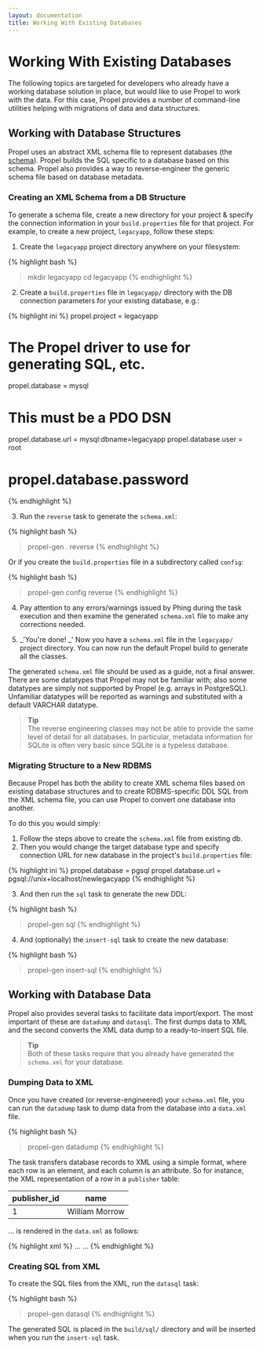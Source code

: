 ```yaml
---
layout: documentation
title: Working With Existing Databases
---
```


# Working With Existing Databases #

The following topics are targeted for developers who already have a working database solution in place, but would like to use Propel to work with the data. For this case, Propel provides a number of command-line utilities helping with migrations of data and data structures.

## Working with Database Structures ##

Propel uses an abstract XML schema file to represent databases (the [schema](../reference/schema)). Propel builds the SQL specific to a database based on this schema. Propel also provides a way to reverse-engineer the generic schema file based on database metadata.

### Creating an XML Schema from a DB Structure ###

To generate a schema file, create a new directory for your project & specify the connection information in your `build.properties` file for that project. For example, to create a new project, `legacyapp`, follow these steps:

 1. Create the `legacyapp` project directory anywhere on your filesystem:

{% highlight bash %}
> mkdir legacyapp
> cd legacyapp
{% endhighlight %}

 2. Create a `build.properties` file in `legacyapp/` directory with the DB connection parameters for your existing database, e.g.:

{% highlight ini %}
propel.project = legacyapp

# The Propel driver to use for generating SQL, etc.
propel.database = mysql

# This must be a PDO DSN
propel.database.url = mysql:dbname=legacyapp
propel.database.user = root
# propel.database.password #
{% endhighlight %}

 3. Run the `reverse` task to generate the `schema.xml`:

{% highlight bash %}
> propel-gen . reverse
{% endhighlight %}

Or if you create the `build.properties` file in a subdirectory called `config`:

{% highlight bash %}
> propel-gen config reverse
{% endhighlight %}

 4. Pay attention to any errors/warnings issued by Phing during the task execution and then examine the generated `schema.xml` file to make any corrections needed.

 5. _'You're done! _' Now you have a `schema.xml` file in the `legacyapp/` project directory. You can now run the default Propel build to generate all the classes.

The generated `schema.xml` file should be used as a guide, not a final answer. There are some datatypes that Propel may not be familiar with; also some datatypes are simply not supported by Propel (e.g. arrays in PostgreSQL). Unfamiliar datatypes will be reported as warnings and substituted with a default VARCHAR datatype.

>**Tip**<br />The reverse engineering classes may not be able to provide the same level of detail for all databases. In particular, metadata information for SQLite is often very basic since SQLite is a typeless database.

### Migrating Structure to a New RDBMS ###

Because Propel has both the ability to create XML schema files based on existing database structures and to create RDBMS-specific DDL SQL from the XML schema file, you can use Propel to convert one database into another.

To do this you would simply:

 1. Follow the steps above to create the `schema.xml` file from existing db.
 2. Then you would change the target database type and specify connection URL for new database in the project's `build.properties` file:

{% highlight ini %}
propel.database = pgsql
propel.database.url = pgsql://unix+localhost/newlegacyapp
{% endhighlight %}

 3. And then run the `sql` task to generate the new DDL:

{% highlight bash %}
> propel-gen sql
{% endhighlight %}

 4. And (optionally) the `insert-sql` task to create the new database:

{% highlight bash %}
> propel-gen insert-sql
{% endhighlight %}

## Working with Database Data ##

Propel also provides several tasks to facilitate data import/export. The most important of these are `datadump` and `datasql`. The first dumps data to XML and the second converts the XML data dump to a ready-to-insert SQL file.

>**Tip**<br />Both of these tasks require that you already have generated the `schema.xml` for your database.

### Dumping Data to XML ###

Once you have created (or reverse-engineered) your `schema.xml` file, you can run the `datadump` task to dump data from the database into a `data.xml` file.

{% highlight bash %}
> propel-gen datadump
{% endhighlight %}

The task transfers database records to XML using a simple format, where each row is an element, and each column is an attribute. So for instance, the XML representation of a row in a `publisher` table:

|publisher_id   |name
|---------------|--------------
|1              |William Morrow

... is rendered in the `data.xml` as follows:

{% highlight xml %}
<dataset name="all">
 ...
  <Publisher PublisherId="1" Name="William Morrow"/>
 ...
</dataset>
{% endhighlight %}

### Creating SQL from XML ###

To create the SQL files from the XML, run the `datasql` task:

{% highlight bash %}
> propel-gen datasql
{% endhighlight %}

The generated SQL is placed in the `build/sql/` directory and will be inserted when you run the `insert-sql` task.
